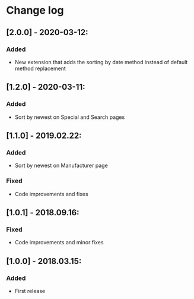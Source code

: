 # Change log

## [2.0.0] - 2020-03-12:
### Added
- New extension that adds the sorting by date method instead of default method replacement

## [1.2.0] - 2020-03-11:
### Added
- Sort by newest on Special and Search pages

## [1.1.0] - 2019.02.22:
### Added
- Sort by newest on Manufacturer page
### Fixed
- Code improvements and fixes

## [1.0.1] - 2018.09.16:
### Fixed
- Code improvements and minor fixes

## [1.0.0] - 2018.03.15:
### Added
- First release
